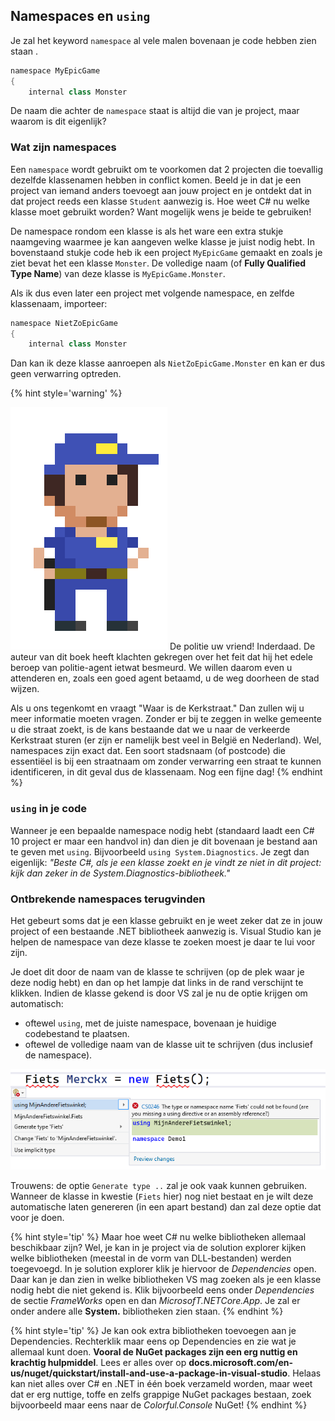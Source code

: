 
## Namespaces en ``using``
Je zal het keyword ``namespace`` al vele malen bovenaan je code hebben zien staan .

```java
namespace MyEpicGame
{
    internal class Monster
```

De naam die achter de ``namespace`` staat is altijd die van je project, maar waarom is dit eigenlijk?

### Wat zijn namespaces

Een ``namespace`` wordt gebruikt om te voorkomen dat 2 projecten die toevallig dezelfde klassenamen hebben in conflict komen. Beeld je in dat je een project van iemand anders toevoegt aan jouw project en je ontdekt dat in dat project reeds een klasse ``Student`` aanwezig is. Hoe weet C# nu welke klasse moet gebruikt worden? Want mogelijk wens je beide te gebruiken!

De namespace rondom een klasse is als het ware een extra stukje naamgeving waarmee je kan aangeven welke klasse je juist nodig hebt. In bovenstaand stukje code heb ik een project ``MyEpicGame`` gemaakt en zoals je ziet bevat het een klasse ``Monster``. De volledige naam (of **Fully Qualified Type Name**) van deze klasse is ``MyEpicGame.Monster``. 

Als ik dus even later een project met volgende namespace, en zelfde klassenaam, importeer:

```java
namespace NietZoEpicGame
{
    internal class Monster
```
Dan kan ik deze klasse aanroepen als ``NietZoEpicGame.Monster`` en kan er dus geen verwarring optreden.


{% hint style='warning' %}

![](../assets/gotopolice.png)
De politie uw vriend! Inderdaad. De auteur van dit boek heeft klachten gekregen over het feit dat hij het edele beroep van politie-agent ietwat besmeurd. We willen daarom even u attenderen en, zoals een goed agent betaamd, u de weg doorheen de stad wijzen.

Als u ons tegenkomt en vraagt "Waar is de Kerkstraat." Dan zullen wij u meer informatie moeten vragen. Zonder er bij te zeggen in welke gemeente u die straat zoekt, is de kans bestaande dat we u naar de verkeerde Kerkstraat sturen (er zijn er namelijk best veel in België en Nederland). Wel, namespaces zijn exact dat. Een soort stadsnaam (of postcode) die essentiëel is bij een straatnaam om zonder verwarring een straat te kunnen identificeren, in dit geval dus de klassenaam. Nog een fijne dag!
{% endhint %}


### ``using`` in je code

Wanneer je een bepaalde namespace nodig hebt (standaard laadt een C# 10 project er maar een handvol in) dan dien je dit bovenaan je bestand aan te geven met ``using``. Bijvoorbeeld ``using System.Diagnostics``. Je zegt dan eigenlijk: *"Beste C#, als je een klasse zoekt en je vindt ze niet in dit project: kijk dan zeker in de System.Diagnostics-bibliotheek."*



### Ontbrekende namespaces terugvinden
Het gebeurt soms dat je een klasse gebruikt en je weet zeker dat ze in jouw project of een bestaande .NET bibliotheek aanwezig is. Visual Studio kan je helpen de namespace van deze klasse te zoeken moest je daar te lui voor zijn.

Je doet dit door de naam van de klasse te schrijven (op de plek waar je deze nodig hebt) en dan op het lampje dat links in de rand verschijnt te klikken. Indien de klasse gekend is door VS zal je nu de optie krijgen om automatisch:
* oftewel ``using``, met de juiste namespace, bovenaan je huidige codebestand te plaatsen.
* oftewel de volledige naam van de klasse uit te schrijven (dus inclusief de namespace).



![Handig toch!](../assets/6_klassen/usinghelp.png)

Trouwens: de optie ``Generate type ..`` zal je ook vaak kunnen gebruiken. Wanneer de klasse in kwestie (``Fiets`` hier) nog niet bestaat en je wilt deze automatische laten genereren (in een apart bestand) dan zal deze optie dat voor je doen. 

{% hint style='tip' %}
Maar hoe weet C# nu welke bibliotheken allemaal beschikbaar zijn? Wel, je kan in je project via de solution explorer kijken welke bibliotheken (meestal in de vorm van DLL-bestanden) werden toegevoegd. In je solution explorer klik je hiervoor de *Dependencies* open. Daar kan je dan zien in welke bibliotheken VS mag zoeken als je een klasse nodig hebt die niet gekend is. Klik bijvoorbeeld eens onder *Dependencies* de sectie *FrameWorks* open en dan *MicrosofT.NETCore.App*. Je zal er onder andere alle **System.** bibliotheken zien staan.
{% endhint %}


{% hint style='tip' %}
Je kan ook extra bibliotheken toevoegen aan je Dependencies. Rechterklik maar eens op Dependencies en zie wat je allemaal kunt doen. **Vooral de NuGet packages zijn een erg nuttig en krachtig hulpmiddel**. Lees er alles over op **docs.microsoft.com/en-us/nuget/quickstart/install-and-use-a-package-in-visual-studio**. Helaas kan niet alles over C# en .NET in één boek verzameld worden, maar weet dat er erg nuttige, toffe en zelfs grappige NuGet packages bestaan, zoek bijvoorbeeld maar eens naar de *Colorful.Console* NuGet!
{% endhint %}




